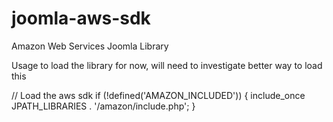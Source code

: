 joomla-aws-sdk
==============

Amazon Web Services Joomla Library

Usage to load the library for now, will need to investigate better way to load this

// Load the aws sdk
if (!defined('AMAZON_INCLUDED'))
{
    include_once JPATH_LIBRARIES . '/amazon/include.php';
}
